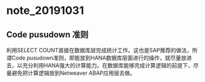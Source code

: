 # note_20191031

## Code pusudown 准则

利用SELECT COUNT直接在数据库层完成统计工作。这也是SAP推荐的做法，所谓Code pusudown准则，即能放到HANA数据库层面进行的操作，就尽量放进去，以充分利用HANA强大的计算能力。在数据库能够完成计算逻辑的前提下，尽量避免把计算逻辑放到Netweaver ABAP应用层去做。
